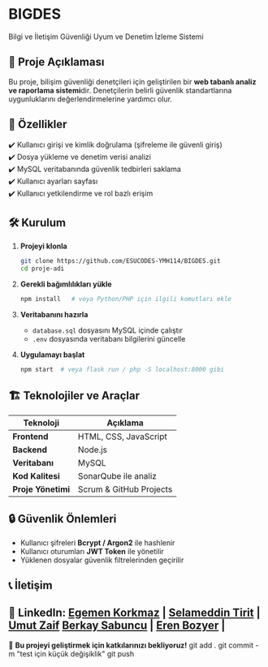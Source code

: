 # BIGDES
Bilgi ve İletişim Güvenliği Uyum ve Denetim İzleme Sistemi


## 📌 **Proje Açıklaması**
Bu proje, bilişim güvenliği denetçileri için geliştirilen bir **web tabanlı analiz ve raporlama sistemi**dir. Denetçilerin belirli güvenlik standartlarına uygunluklarını değerlendirmelerine yardımcı olur.

## 🚀 **Özellikler**
✔️ Kullanıcı girişi ve kimlik doğrulama (şifreleme ile güvenli giriş)  
✔️ Dosya yükleme ve denetim verisi analizi  
✔️ MySQL veritabanında güvenlik tedbirleri saklama  
✔️ Kullanıcı ayarları sayfası  
✔️ Kullanıcı yetkilendirme ve rol bazlı erişim  

## 🛠 **Kurulum**

1. **Projeyi klonla**  
   ```bash
   git clone https://github.com/ESUCODES-YMH114/BIGDES.git
   cd proje-adi
   ```  
2. **Gerekli bağımlılıkları yükle**  
   ```bash
   npm install   # veya Python/PHP için ilgili komutları ekle
   ```  
3. **Veritabanını hazırla**  
   - `database.sql` dosyasını MySQL içinde çalıştır  
   - `.env` dosyasında veritabanı bilgilerini güncelle  

4. **Uygulamayı başlat**  
   ```bash
   npm start  # veya flask run / php -S localhost:8000 gibi
   ```  

## 🏗 **Teknolojiler ve Araçlar**

| Teknoloji | Açıklama |
|-----------|----------|
| **Frontend** | HTML, CSS, JavaScript |
| **Backend** | Node.js |
| **Veritabanı** | MySQL |
| **Kod Kalitesi** | SonarQube ile analiz |
| **Proje Yönetimi** | Scrum & GitHub Projects |

## 🔒 **Güvenlik Önlemleri**
- Kullanıcı şifreleri **Bcrypt / Argon2** ile hashlenir  
- Kullanıcı oturumları **JWT Token** ile yönetilir  
- Yüklenen dosyalar güvenlik filtrelerinden geçirilir  


## 📞 **İletişim**
🔗 LinkedIn:
[Egemen Korkmaz](https://www.linkedin.com/in/egemen-korkmaz/) |
[Selameddin Tirit](https://www.linkedin.com/in/selameddin-tirit-897792335/) |
[Umut Zaif](https://www.linkedin.com/in/umut-zaif/)
[Berkay Sabuncu](https://www.linkedin.com/in/berkay-sabuncu-6bb75b238/) |
[Eren Bozyer](https://www.linkedin.com/in/erenbozyer/) |
---
🚀 **Bu projeyi geliştirmek için katkılarınızı bekliyoruz!**
git add .
git commit -m "test için küçük değişiklik"
git push

